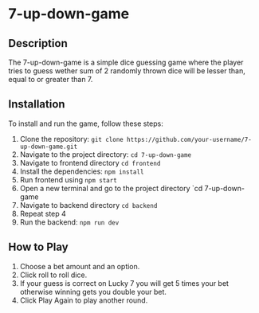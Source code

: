 # 7-up-down-game

## Description

The 7-up-down-game is a simple dice guessing game where the player tries to guess wether sum of 2 randomly thrown dice will be lesser than, equal to or greater than 7.

## Installation

To install and run the game, follow these steps:

1. Clone the repository: `git clone https://github.com/your-username/7-up-down-game.git`
2. Navigate to the project directory: `cd 7-up-down-game`
3. Navigate to frontend directory `cd frontend`
4. Install the dependencies: `npm install`
5. Run frontend using `npm start`
6. Open a new terminal and go to the project directory `cd 7-up-down-game
7. Navigate to backend directory `cd backend`
8. Repeat step 4
9. Run the backend: `npm run dev`

## How to Play

1. Choose a bet amount and an option.
2. Click roll to roll dice.
3. If your guess is correct on Lucky 7 you will get 5 times your bet otherwise winning gets you double your bet.
4. Click Play Again to play another round.

